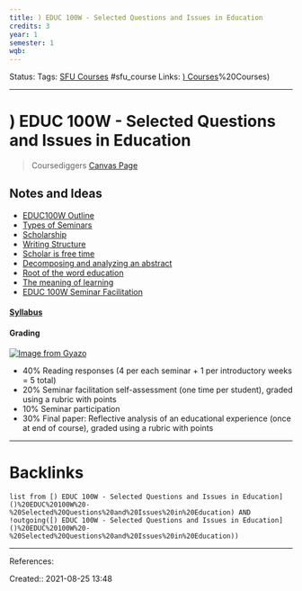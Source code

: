 ```yaml
---
title: ) EDUC 100W - Selected Questions and Issues in Education
credits: 3
year: 1
semester: 1
wqb: 
---
```

Status: 
Tags: [SFU Courses](SFU%20Courses) #sfu_course
Links: [) Courses](notes/)%20Courses)
___
# ) EDUC 100W - Selected Questions and Issues in Education
> Coursediggers
> [Canvas Page](https://canvas.sfu.ca/courses/64952)
## Notes and Ideas
- [EDUC100W Outline](EDUC100W%20Outline)
- [Types of Seminars](Types%20of%20Seminars)
- [Scholarship](Scholarship)
- [Writing Structure](Writing%20Structure)
- [Scholar is free time](Scholar%20is%20free%20time)
- [Decomposing and analyzing an abstract](Decomposing%20and%20analyzing%20an%20abstract)
- [Root of the word education](Root%20of%20the%20word%20education)
- [The meaning of learning](The%20meaning%20of%20learning)
- [EDUC 100W Seminar Facilitation](EDUC%20100W%20Seminar%20Facilitation)
#### [Syllabus](https://canvas.sfu.ca/courses/64952/assignments/syllabus)
#### Grading
[![Image from Gyazo](https://i.gyazo.com/51fa907ff1029b44f6608b225f41c6b0.png)](https://gyazo.com/51fa907ff1029b44f6608b225f41c6b0)
-   40% Reading responses (4 per each seminar + 1 per introductory weeks = 5 total)
-   20% Seminar facilitation self-assessment (one time per student), graded using a rubric with points
-   10% Seminar participation
-   30% Final paper: Reflective analysis of an educational experience (once at end of course), graded using a rubric with points
___
# Backlinks
```dataview
list from [) EDUC 100W - Selected Questions and Issues in Education]()%20EDUC%20100W%20-%20Selected%20Questions%20and%20Issues%20in%20Education) AND !outgoing([) EDUC 100W - Selected Questions and Issues in Education]()%20EDUC%20100W%20-%20Selected%20Questions%20and%20Issues%20in%20Education))
```
___
References:

Created::  2021-08-25 13:48